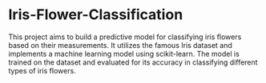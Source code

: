# Iris-Flower-Classification
This project aims to build a predictive model for classifying iris flowers based on their measurements. It utilizes the famous Iris dataset and implements a machine learning model using scikit-learn. The model is trained on the dataset and evaluated for its accuracy in classifying different types of iris flowers.
